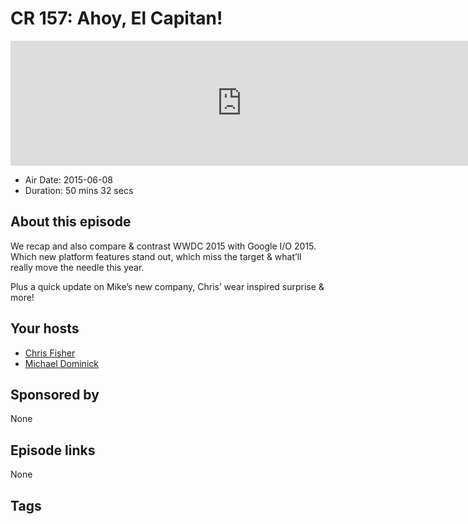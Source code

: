 # CR 157: Ahoy, El Capitan!

<iframe src="https://player.fireside.fm/v2/MLf2ZzhC+bMtBmlQK?theme=dark" width="740" height="200" frameborder="0" scrolling="no"></iframe>

* Air Date: 2015-06-08
* Duration: 50 mins 32 secs

## About this episode

We recap and also compare & contrast WWDC 2015 with Google I/O 2015. Which new platform features stand out, which miss the target & what’ll really move the needle this year.

Plus a quick update on Mike’s new company, Chris’ wear inspired surprise & more!

## Your hosts
* [Chris Fisher](https://coder.show/hosts/chrislas)
* [Michael Dominick](https://coder.show/hosts/michael)

## Sponsored by

None



## Episode links

None



## Tags

